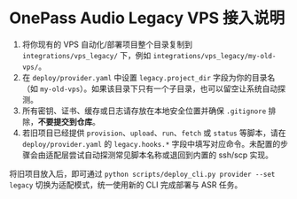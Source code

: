 # OnePass Audio Legacy VPS 接入说明

1. 将你现有的 VPS 自动化/部署项目整个目录复制到 `integrations/vps_legacy/` 下，例如 `integrations/vps_legacy/my-old-vps/`。
2. 在 `deploy/provider.yaml` 中设置 `legacy.project_dir` 字段为你的目录名（如 `my-old-vps`）。如果该目录下只有一个子目录，也可以留空让系统自动探测。
3. 所有密钥、证书、缓存或日志请存放在本地安全位置并确保 `.gitignore` 排除，**不要提交到仓库**。
4. 若旧项目已经提供 `provision`、`upload`、`run`、`fetch` 或 `status` 等脚本，请在 `deploy/provider.yaml` 的 `legacy.hooks.*` 字段中填写对应命令。未配置的步骤会由适配层尝试自动探测常见脚本名称或退回到内置的 ssh/scp 实现。

将旧项目放入后，即可通过 `python scripts/deploy_cli.py provider --set legacy` 切换为适配模式，统一使用新的 CLI 完成部署与 ASR 任务。
